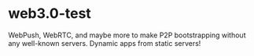 # web3.0-test
WebPush, WebRTC, and maybe more to make P2P bootstrapping without any well-known servers.  Dynamic apps from static servers!
